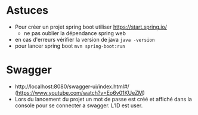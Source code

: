 # Astuces
* Pour créer un projet spring boot utiliser https://start.spring.io/
    * ne pas oublier la dépendance spring web
* en cas d'erreurs vérifier la version de java ```java -version```
* pour lancer spring boot ```mvn spring-boot:run```

# Swagger
* http://localhost:8080/swagger-ui/index.html#/ (https://www.youtube.com/watch?v=Eo6v01KUeZM)
* Lors du lancement du projet un mot de passe est créé et affiché dans la console pour se connecter a swagger. L'ID est user.